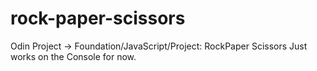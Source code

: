 # rock-paper-scissors
Odin Project -> Foundation/JavaScript/Project: RockPaper Scissors
Just works on the Console for now.